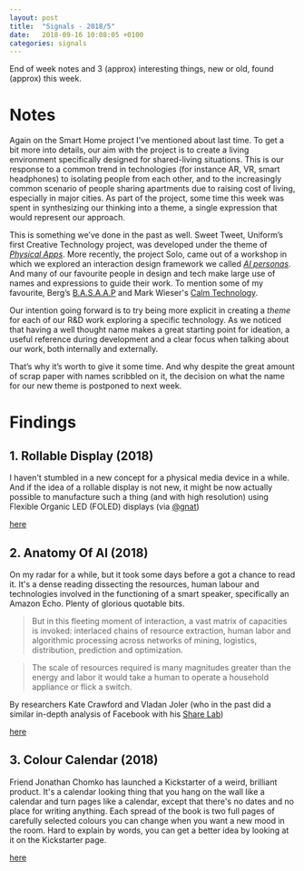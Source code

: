 ```yaml
---
layout: post
title:  "Signals - 2018/5"
date:   2018-09-16 10:08:05 +0100
categories: signals
---
```



End of week notes and 3 (approx) interesting things, new or old, found (approx) this week.

# Notes

Again on the Smart Home project I've mentioned about last time. To get a bit more into details, our aim with the project is to create a living environment specifically designed for shared-living situations. This is our response to a common trend in technologies (for instance AR, VR, smart headphones) to isolating people from each other, and to the increasingly common scenario of people sharing apartments due to raising cost of living, especially in major cities. As part of the project, some time this week was spent in synthesizing our thinking into a theme, a single expression that would represent our approach.

This is something we’ve done in the past as well. Sweet Tweet, Uniform’s first Creative Technology project, was developed under the theme of [_Physical Apps_](http://olduniform.uniformstaging.net/work/projects/uniform-sweet-tweet/). More recently, the project Solo, came out of a workshop in which we explored an interaction design framework we called [_AI personas_](https://uniform.net/about/blog/designing-with-ai). And many of our favourite people in design and tech make large use of names and expressions to guide their work. To mention some of my favourite, Berg’s [B.A.S.A.A.P](http://berglondon.com/blog/2010/09/04/b-a-s-a-a-p/) and Mark Wieser's [Calm Technology](https://calmtech.com/papers/designing-calm-technology.html).

Our intention going forward is to try being more explicit in creating a _theme_ for each of our R&D work exploring a specific technology. As we noticed that having a well thought name makes a great starting point for ideation, a useful reference during development and a clear focus when talking about our work, both internally and externally.

That’s why it’s worth to give it some time. And why despite the great amount of scrap paper with names scribbled on it, the decision on what the name for our new theme is postponed to next week.




# Findings

## 1. Rollable Display (2018)

I haven't stumbled in a new concept for a physical media device in a while. And if the idea of a rollable display is not new, it might be now actually possible to manufacture such a thing (and with high resolution) using Flexible Organic LED (FOLED) displays (via [@gnat](https://twitter.com/gnat))

[here](https://static1.squarespace.com/static/519d10a2e4b090350a2b66a0/t/5b81943b0e2e72fa78f1fcc5/1535218819039/MagicScrollWand-MobileHCI2018+Final+CRC+v6.0.pdf)

## 2. Anatomy Of AI (2018)

On my radar for a while, but it took some days before a got a chance to read it. It's a dense reading dissecting the resources, human labour and technologies involved in the functioning of a smart speaker, specifically an Amazon Echo. Plenty of glorious quotable bits.

> But in this fleeting moment of interaction, a vast matrix of capacities is invoked: interlaced chains of resource extraction, human labor and algorithmic processing across networks of mining, logistics, distribution, prediction and optimization.

> The scale of resources required is many magnitudes greater than the energy and labor it would take a human to operate a household appliance or flick a switch.

By researchers Kate Crawford and Vladan Joler (who in the past did a similar in-depth analysis of Facebook with his [Share Lab](https://labs.rs/en/category/facebook-research/))

[here](https://anatomyof.ai/)

## 3. Colour Calendar (2018)

Friend Jonathan Chomko has launched a Kickstarter of a weird, brilliant product. It's a calendar looking thing that you hang on the wall like a calendar and turn pages like a calendar, except that there's no dates and no place for writing anything. Each spread of the book is two full pages of carefully selected colours you can change when you want a new mood in the room. Hard to explain by words, you can get a better idea by looking at it on the Kickstarter page. 

[here](https://www.kickstarter.com/projects/2460460/colour-calendar?ref=project_build)
